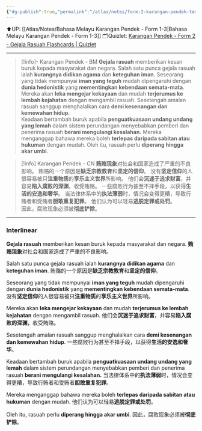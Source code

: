 ```yaml
---
{"dg-publish":true,"permalink":"/atlas/notes/form-2-karangan-pendek-tema-04-gejala-rasuah/"}
---
```


⬆️UP: [[Atlas/Notes/Bahasa Melayu Karangan Pendek - Form 1-3\|Bahasa Melayu Karangan Pendek - Form 1-3]]
🗂️Quizlet: [Karangan Pendek - Form 2 - Gejala Rasuah Flashcards | Quizlet](https://quizlet.com/my/977499678/karangan-pendek-form-2-gejala-rasuah-flash-cards/?i=1vbzw5&x=1jqt)

---

> [!info]- Karangan Pendek - BM
> **Gejala rasuah** memberikan kesan buruk kepada masyarakat dan negara. 
> Salah satu punca gejala rasuah ialah **kurangnya didikan agama** dan **keteguhan iman**. Seseorang yang tidak mempunyai **iman yang teguh** mudah dipengaruhi dengan **dunia hedonistik** yang **mementingkan kebendaan semata-mata**. 
> Mereka akan **leka mengejar kekayaan** dan mudah **terjerumus ke lembah kejahatan** dengan mengambil rasuah. 
> Sesetengah amalan rasuah sanggup menghalalkan cara **demi kesenangan dan kemewahan hidup**.  
> Keadaan bertambah buruk apabila **penguatkuasaan undang undang yang lemah** dalam sistem perundangan menyebabkan pemberi dan penerima rasuah **berani mengulangi kesalahan.** 
> Mereka menganggap bahawa mereka boleh **terlepas daripada sabitan atau hukuman** dengan mudah. 
> Oleh itu, rasuah perlu **diperang hingga akar umbi**.

> [!info] Karangan Pendek - CN
> **贿赂现象**对社会和国家造成了严重的不良影响。
> 贿赂的一个原因是**缺乏宗教教育**和**坚定的信仰**。
> 没有**坚定信仰**的人很容易被只**注重物质**的**享乐主义世界**所影响。 
> 他们会**沉迷于追求财富**，并容易**陷入腐败的深渊**，收受贿赂。
> 一些腐败行为甚至不择手段，以获得**生活的安逸和奢华**。
> 当法律体系中的**执法薄弱**时，情况会变得更糟，导致行贿者和受贿者**胆敢重复犯罪**。
> 他们认为可以轻易**逃脱定罪或处罚**。  
> 因此，腐败现象必须被**彻底铲除**。

---

### Interlinear

**Gejala rasuah** memberikan kesan buruk kepada masyarakat dan negara. 
**贿赂现象**对社会和国家造成了严重的不良影响。

Salah satu punca gejala rasuah ialah **kurangnya didikan agama** dan **keteguhan iman**. 
贿赂的一个原因是**缺乏宗教教育**和**坚定的信仰**。

Seseorang yang tidak mempunyai **iman yang teguh** mudah dipengaruhi dengan **dunia hedonistik** yang **mementingkan kebendaan semata-mata**. 
没有**坚定信仰**的人很容易被只**注重物质**的**享乐主义世界**所影响。 

Mereka akan **leka mengejar kekayaan** dan mudah **terjerumus ke lembah kejahatan** dengan mengambil rasuah. 
他们会**沉迷于追求财富**，并容易**陷入腐败的深渊**，收受贿赂。

Sesetengah amalan rasuah sanggup menghalalkan cara **demi kesenangan dan kemewahan hidup**.
一些腐败行为甚至不择手段，以获得**生活的安逸和奢华**。

Keadaan bertambah buruk apabila **penguatkuasaan undang undang yang lemah** dalam sistem perundangan menyebabkan pemberi dan penerima rasuah **berani mengulangi kesalahan.** 
当法律体系中的**执法薄弱**时，情况会变得更糟，导致行贿者和受贿者**胆敢重复犯罪**。

Mereka menganggap bahawa mereka boleh **terlepas daripada sabitan atau hukuman** dengan mudah. 
他们认为可以轻易**逃脱定罪或处罚**。  

Oleh itu, rasuah perlu **diperang hingga akar umbi**.
因此，腐败现象必须被**彻底铲除**。


